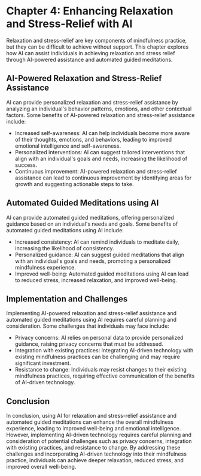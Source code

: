 Chapter 4: Enhancing Relaxation and Stress-Relief with AI
=========================================================

Relaxation and stress-relief are key components of mindfulness practice, but they can be difficult to achieve without support. This chapter explores how AI can assist individuals in achieving relaxation and stress relief through AI-powered assistance and automated guided meditations.

AI-Powered Relaxation and Stress-Relief Assistance
--------------------------------------------------

AI can provide personalized relaxation and stress-relief assistance by analyzing an individual's behavior patterns, emotions, and other contextual factors. Some benefits of AI-powered relaxation and stress-relief assistance include:

* Increased self-awareness: AI can help individuals become more aware of their thoughts, emotions, and behaviors, leading to improved emotional intelligence and self-awareness.
* Personalized interventions: AI can suggest tailored interventions that align with an individual's goals and needs, increasing the likelihood of success.
* Continuous improvement: AI-powered relaxation and stress-relief assistance can lead to continuous improvement by identifying areas for growth and suggesting actionable steps to take.

Automated Guided Meditations using AI
-------------------------------------

AI can provide automated guided meditations, offering personalized guidance based on an individual's needs and goals. Some benefits of automated guided meditations using AI include:

* Increased consistency: AI can remind individuals to meditate daily, increasing the likelihood of consistency.
* Personalized guidance: AI can suggest guided meditations that align with an individual's goals and needs, promoting a personalized mindfulness experience.
* Improved well-being: Automated guided meditations using AI can lead to reduced stress, increased relaxation, and improved well-being.

Implementation and Challenges
-----------------------------

Implementing AI-powered relaxation and stress-relief assistance and automated guided meditations using AI requires careful planning and consideration. Some challenges that individuals may face include:

* Privacy concerns: AI relies on personal data to provide personalized guidance, raising privacy concerns that must be addressed.
* Integration with existing practices: Integrating AI-driven technology with existing mindfulness practices can be challenging and may require significant investment.
* Resistance to change: Individuals may resist changes to their existing mindfulness practices, requiring effective communication of the benefits of AI-driven technology.

Conclusion
----------

In conclusion, using AI for relaxation and stress-relief assistance and automated guided meditations can enhance the overall mindfulness experience, leading to improved well-being and emotional intelligence. However, implementing AI-driven technology requires careful planning and consideration of potential challenges such as privacy concerns, integration with existing practices, and resistance to change. By addressing these challenges and incorporating AI-driven technology into their mindfulness practice, individuals can achieve deeper relaxation, reduced stress, and improved overall well-being.


